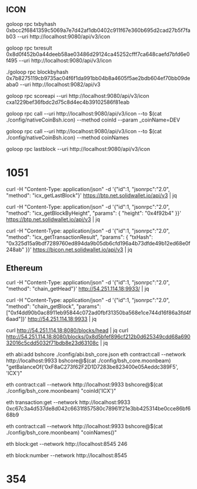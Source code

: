 ## ICON

goloop rpc txbyhash 0xbcc2f6841359c5069a7e7d42af1db0402c911f67e360b695d2cad27b5f7fab03 --uri http://localhost:9080/api/v3/icon

goloop rpc txresult 0x8d0f452b0a44deeb58ae03486d29124ca45252cfff7ca648caefd7bfd6e0f495 --uri http://localhost:9080/api/v3/icon

./goloop rpc blockbyhash 0x7b8275119cb9735ac04f6f1da991bb04b8a4605f5ae2bdb604ef70bb09deaba0 --uri http://localhost:9082/api/v3

goloop rpc scoreapi --uri http://localhost:9080/api/v3/icon cxa1229bef36fbdc2d75c8d4ec4b39102586f81eab

goloop rpc call --uri http://localhost:9080/api/v3/icon --to $(cat ./config/nativeCoinBsh.icon) --method coinId --param _coinName=DEV

goloop rpc call --uri http://localhost:9080/api/v3/icon --to $(cat ./config/nativeCoinBsh.icon) --method coinNames

goloop rpc lastblock --uri http://localhost:9080/api/v3/icon
# 1051

curl -H "Content-Type: application/json" -d '{"id":1, "jsonrpc":"2.0", "method": "icx_getLastBlock"}' https://btp.net.solidwallet.io/api/v3 | jq

curl -H "Content-Type: application/json" -d '{"id":1, "jsonrpc":"2.0", "method": "icx_getBlockByHeight", "params": { "height": "0x4f92b4" }}' https://btp.net.solidwallet.io/api/v3 | jq

curl -H "Content-Type: application/json" -d '{"id":1, "jsonrpc":"2.0", "method": "icx_getTransactionResult", "params": { "txHash": "0x325d15a9bdf7289760ed894da9b05db6cfd196a4b73dfde49b12ed68e0f248ab" }}' https://bicon.net.solidwallet.io/api/v3 | jq

## Ethereum

curl -H "Content-Type: application/json" -d '{"id":1, "jsonrpc":"2.0", "method": "chain_getHead"}' http://54.251.114.18:9933/ | jq

curl -H "Content-Type: application/json" -d '{"id":1, "jsonrpc":"2.0", "method": "chain_getBlock", "params":["0xf4dd90b0ac8911eb95844c072ad0fbf31350ba568e1ce744d16f86a3fd4f6aad"]}' http://54.251.114.18:9933 | jq

curl http://54.251.114.18:8080/blocks/head | jq
curl http://54.251.114.18:8080/blocks/0x8d5bfef896cf212b0d625349cdd68a69032016c5cdd5032f71bdb8e23d63108c | jq

eth abi:add bshcore ./config/abi.bsh_core.json
eth contract:call --network http://localhost:9933 bshcore@$(cat ./config/bsh_core.moonbeam) "getBalanceOf('0xF8aC273f62F2D1D7283be823400e05Aeddc389F5', 'ICX')"

eth contract:call --network http://localhost:9933 bshcore@$(cat ./config/bsh_core.moonbeam) "coinId('ICX')"

eth transaction:get --network http://localhost:9933 0xc67c3a4d537de8d042c6631f857580c78961f21e3bb425314be0cce86bf668b9

eth contract:call --network http://localhost:9933 bshcore@$(cat ./config/bsh_core.moonbeam) "coinNames()"

eth block:get --network http://localhost:8545 246

eth block:number --network http://localhost:8545
# 354
